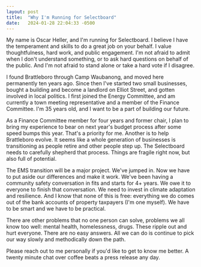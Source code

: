 ```yaml
---
layout: post
title:  "Why I'm Running for Selectboard"
date:   2024-01-28 22:04:33 -0500
---
```

My name is Oscar Heller, and I'm running for Selectboard. I believe I have the temperament and skills to do a great job on your behalf. I value thoughtfulness, hard work, and public engagement. I'm not afraid to admit when I don't understand something, or to ask hard questions on behalf of the public. And I'm not afraid to stand alone or take a hard vote if I disagree.

I found Brattleboro through Camp Waubanong, and moved here permanently ten years ago. Since then I've started two small businesses, bought a building and become a landlord on Elliot Street, and gotten involved in local politics. I first joined the Energy Committee, and am currently a town meeting representative and a member of the Finance Committee. I'm 35 years old, and I want to be a part of building our future.

As a Finance Committee member for four years and former chair, I plan to bring my experience to bear on next year's budget process after some speed bumps this year. That's a priority for me. Another is to help Brattleboro evolve. It seems like a whole generation of businesses is transitioning as people retire and other people step up. The Selectboard needs to carefully shepherd that process. Things are fragile right now, but also full of potential.

The EMS transition will be a major project. We've jumped in. Now we have to put aside our differences and make it work. We've been having a community safety conversation in fits and starts for 4+ years. We owe it to everyone to finish that conversation. We need to invest in climate adaptation and resilience. And I know that none of this is free: everything we do comes out of the bank accounts of property taxpayers (I'm one myself). We have to be smart and we have to be practical.

There are other problems that no one person can solve, problems we all know too well: mental health, homelessness, drugs. These ripple out and hurt everyone. There are no easy answers. All we can do is continue to pick our way slowly and methodically down the path.

Please reach out to me personally if you'd like to get to know me better. A twenty minute chat over coffee beats a press release any day.